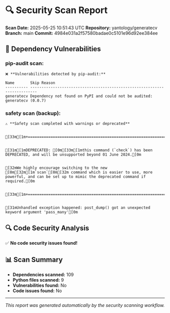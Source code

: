 # 🔍 Security Scan Report

**Scan Date:** 2025-05-25 10:51:43 UTC
**Repository:** yantology/generatecv
**Branch:** main
**Commit:** 4984e031a2f57580badae0c5101e96d92ee384ee

## 🚨 Dependency Vulnerabilities

### pip-audit scan:
```
❌ **Vulnerabilities detected by pip-audit:**

Name       Skip Reason
---------- -------------------------------------------------------------------------
generatecv Dependency not found on PyPI and could not be audited: generatecv (0.0.7)
```

### safety scan (backup):
```
⚠️ **Safety scan completed with warnings or deprecated**


[33m[1m+===========================================================================================================================================================================================+[0m


[31m[1mDEPRECATED: [0m[33m[1mthis command (`check`) has been DEPRECATED, and will be unsupported beyond 01 June 2024.[0m


[32mWe highly encourage switching to the new [0m[32m[1m`scan`[0m[32m command which is easier to use, more powerful, and can be set up to mimic the deprecated command if required.[0m


[33m[1m+===========================================================================================================================================================================================+[0m


[31mUnhandled exception happened: post_dump() got an unexpected keyword argument 'pass_many'[0m
```

## 🔍 Code Security Analysis

✅ **No code security issues found!**

## 📊 Scan Summary

- **Dependencies scanned:** 109
- **Python files scanned:** 9
- **Vulnerabilities found:** No
- **Code issues found:** No

---
*This report was generated automatically by the security scanning workflow.*
